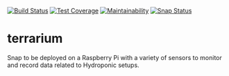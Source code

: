 [![Build Status](https://semaphoreci.com/api/v1/dredington-37/terrarium/branches/master/badge.svg)](https://semaphoreci.com/dredington-37/terrarium) [![Test Coverage](https://api.codeclimate.com/v1/badges/908893fc27bd4308bb95/test_coverage)](https://codeclimate.com/github/dredington/terrarium/test_coverage) [![Maintainability](https://api.codeclimate.com/v1/badges/908893fc27bd4308bb95/maintainability)](https://codeclimate.com/github/dredington/terrarium/maintainability) [![Snap Status](https://build.snapcraft.io/badge/dredington/terrarium.svg)](https://build.snapcraft.io/user/dredington/terrarium) 

# terrarium
Snap to be deployed on a Raspberry Pi with a variety of sensors to monitor and record data related to Hydroponic setups.
